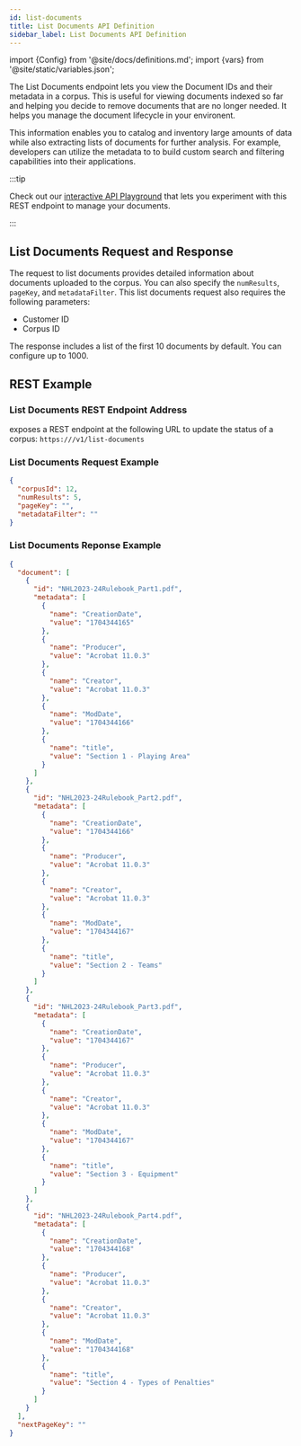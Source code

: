 ```yaml
---
id: list-documents
title: List Documents API Definition
sidebar_label: List Documents API Definition
---
```


import {Config} from '@site/docs/definitions.md';
import {vars} from '@site/static/variables.json';

The List Documents endpoint lets you view the Document IDs and their metadata 
in a corpus. This is useful for viewing documents indexed so far and helping 
you decide to remove documents that are no longer needed. It helps you manage 
the document lifecycle in your environent.

This information enables you to catalog and inventory large amounts of data 
while also extracting lists of documents for further analysis. For example, 
developers can utilize the metadata to to build custom search and filtering 
capabilities into their applications.

:::tip

Check out our [interactive API Playground](/docs/rest-api/list-documents) that lets you experiment with this 
REST endpoint to manage your documents.

:::

## List Documents Request and Response

The request to list documents provides detailed information about documents 
uploaded to the corpus. You can also specify the `numResults`, `pageKey`, and 
`metadataFilter`. This list documents request also requires the following 
parameters:

* Customer ID
* Corpus ID

The response includes a list of the first 10 documents by default. You can 
configure up to 1000.


## REST Example

### List Documents REST Endpoint Address

<Config v="names.product"/> exposes a REST endpoint at the following URL
to update the status of a corpus:
<code>https://<Config v="domains.rest.admin"/>/v1/list-documents</code>

### List Documents Request Example

```json
{
  "corpusId": 12,
  "numResults": 5,
  "pageKey": "",
  "metadataFilter": ""
}
```

### List Documents Reponse Example

```json
{
  "document": [
    {
      "id": "NHL2023-24Rulebook_Part1.pdf",
      "metadata": [
        {
          "name": "CreationDate",
          "value": "1704344165"
        },
        {
          "name": "Producer",
          "value": "Acrobat 11.0.3"
        },
        {
          "name": "Creator",
          "value": "Acrobat 11.0.3"
        },
        {
          "name": "ModDate",
          "value": "1704344166"
        },
        {
          "name": "title",
          "value": "Section 1 - Playing Area"
        }
      ]
    },
    {
      "id": "NHL2023-24Rulebook_Part2.pdf",
      "metadata": [
        {
          "name": "CreationDate",
          "value": "1704344166"
        },
        {
          "name": "Producer",
          "value": "Acrobat 11.0.3"
        },
        {
          "name": "Creator",
          "value": "Acrobat 11.0.3"
        },
        {
          "name": "ModDate",
          "value": "1704344167"
        },
        {
          "name": "title",
          "value": "Section 2 - Teams"
        }
      ]
    },
    {
      "id": "NHL2023-24Rulebook_Part3.pdf",
      "metadata": [
        {
          "name": "CreationDate",
          "value": "1704344167"
        },
        {
          "name": "Producer",
          "value": "Acrobat 11.0.3"
        },
        {
          "name": "Creator",
          "value": "Acrobat 11.0.3"
        },
        {
          "name": "ModDate",
          "value": "1704344167"
        },
        {
          "name": "title",
          "value": "Section 3 - Equipment"
        }
      ]
    },
    {
      "id": "NHL2023-24Rulebook_Part4.pdf",
      "metadata": [
        {
          "name": "CreationDate",
          "value": "1704344168"
        },
        {
          "name": "Producer",
          "value": "Acrobat 11.0.3"
        },
        {
          "name": "Creator",
          "value": "Acrobat 11.0.3"
        },
        {
          "name": "ModDate",
          "value": "1704344168"
        },
        {
          "name": "title",
          "value": "Section 4 - Types of Penalties"
        }
      ]
    }
  ],
  "nextPageKey": ""
}
```
